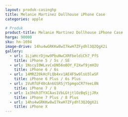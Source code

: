 ```yaml
---
layout: produk-casinghp
title: Melanie Martinez Dollhouse iPhone Case
categories: apple

# Produk
product-title: Melanie Martinez Dollhouse iPhone Case
harga: 90000
sku: hn-1694
image-drive: 14hu4wGRKKw8wI7kwH7ZFydhl3Q2QgX2i
gallery:
  - url: 1LjaHcrDjnw9PbuNwCXRFbeldiCh7_PfS
    title: iPhone 5 / 5s / SE
  - url: 1NscyI0WLxvCxDN56o8OY_F2Xwf9jmHIU
    title: iPhone 6 / 6s
  - url: 14MRZ20kHcFLQb4xv1AE4F5w9lsU3lwSF
    title: iPhone 6 Plus / 6s Plus
  - url: 1VuRfUF40cAn6GSR5jY5pmgoCR7YeeL8N
    title: iPhone 7 / 8
  - url: 1x3hUh3TYXCAas1VbLGtjtlOzBqSjjJRx
    title: iPhone 7 Plus / 8 Plus
  - url: 14hu4wGRKKw8wI7kwH7ZFydhl3Q2QgX2i
    title: iPhone X
---
```

